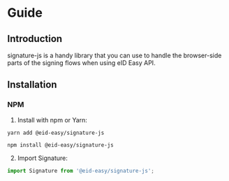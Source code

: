 # Guide

## Introduction
signature-js is a handy library that you can use to handle the browser-side parts of the signing flows when using eID Easy API.

## Installation

### NPM

1. Install with npm or Yarn:
<CodeGroup>
   <CodeGroupItem title="YARN" active>

```bash:no-line-numbers
yarn add @eid-easy/signature-js
```

  </CodeGroupItem>

  <CodeGroupItem title="NPM">

```bash:no-line-numbers
npm install @eid-easy/signature-js
```

  </CodeGroupItem>
</CodeGroup>

2. Import Signature:

```javascript
import Signature from '@eid-easy/signature-js';
```
